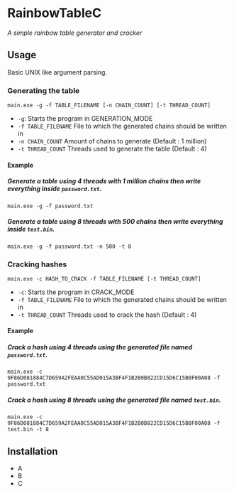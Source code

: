 # RainbowTableC
*A simple rainbow table generator and cracker*

## Usage

Basic UNIX like argument parsing.

### Generating the table
`main.exe -g -f TABLE_FILENAME [-n CHAIN_COUNT] [-t THREAD_COUNT]`
* `-g`: Starts the program in GENERATION_MODE
* `-f TABLE_FILENAME` File to which the generated chains should be written in
* `-n CHAIN_COUNT` Amount of chains to generate (Default : 1 million)
* `-t THREAD_COUNT` Threads used to generate the table (Default : 4)

#### Example

##### Generate a table using 4 threads with 1 million chains then write everything inside `password.txt`.
`main.exe -g -f password.txt`

##### Generate a table using 8 threads with 500 chains then write everything inside `test.bin`.
`main.exe -g -f password.txt -n 500 -t 8`

### Cracking hashes
`main.exe -c HASH_TO_CRACK -f TABLE_FILENAME [-t THREAD_COUNT]`
* `-c`: Starts the program in CRACK_MODE
* `-f TABLE_FILENAME` File to which the generated chains should be written in
* `-t THREAD_COUNT` Threads used to crack the hash (Default : 4)

#### Example

##### Crack a hash using 4 threads using the generated file named `password.txt`.
`main.exe -c 9F86D081884C7D659A2FEAA0C55AD015A3BF4F1B2B0B822CD15D6C15B0F00A08 -f password.txt`

##### Crack a hash using 8 threads using the generated file named `test.bin`.
`main.exe -c 9F86D081884C7D659A2FEAA0C55AD015A3BF4F1B2B0B822CD15D6C15B0F00A08 -f test.bin -t 8`

## Installation
* A
* B
* C